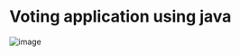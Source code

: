 # Voting application using java 
![image](https://github.com/user-attachments/assets/b93e2701-cb28-484f-ab01-f53cf6d9f44e)
